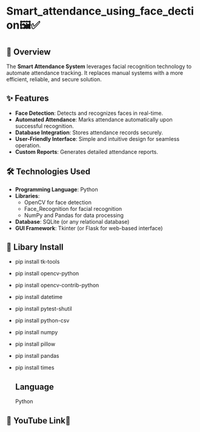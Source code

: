 # Smart_attendance_using_face_dection🖼️✅

## 📖 Overview
The **Smart Attendance System** leverages facial recognition technology to automate attendance tracking. It replaces manual systems with a more efficient, reliable, and secure solution.

## ✨ Features
- **Face Detection**: Detects and recognizes faces in real-time.
- **Automated Attendance**: Marks attendance automatically upon successful recognition.
- **Database Integration**: Stores attendance records securely.
- **User-Friendly Interface**: Simple and intuitive design for seamless operation.
- **Custom Reports**: Generates detailed attendance reports.

## 🛠️ Technologies Used
- **Programming Language**: Python
- **Libraries**: 
  - OpenCV for face detection
  - Face_Recognition for facial recognition
  - NumPy and Pandas for data processing
- **Database**: SQLite (or any relational database)
- **GUI Framework**: Tkinter (or Flask for web-based interface)

## 🚀 Libary Install

- pip install tk-tools
- pip install opencv-python
- pip install opencv-contrib-python
- pip install datetime
- pip install pytest-shutil
- pip install python-csv
- pip install numpy
- pip install pillow
- pip install pandas
- pip install times

   ## Language
  
  Python 

##  👾 YouTube Link🔗 


